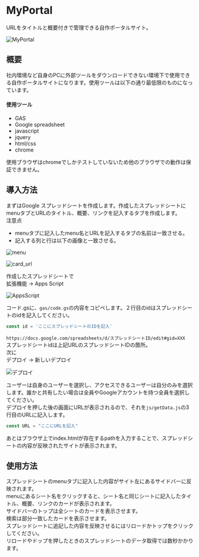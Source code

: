 # MyPortal

 URLをタイトルと概要付きで管理できる自作ポータルサイト。

![MyPortal](https://user-images.githubusercontent.com/54978940/191066743-be67a89e-594d-4dd3-9025-69e0034c5540.png)

## 概要

社内環境など自身のPCに外部ツールをダウンロードできない環境下で使用できる自作ポータルサイトになります。使用ツールは以下の通り最低限のものになっています。

#### 使用ツール

- GAS
- Google spreadsheet
- javascript
- jquery
- html/css
- chrome

使用ブラウザはchromeでしかテストしていないため他のブラウザでの動作は保証できません。

## 導入方法

 まずはGoogle スプレッドシートを作成します。作成したスプレッドシートにmenuタブとURLのタイトル、概要、リンクを記入するタブを作成します。<br>
注意点

- menuタブに記入したmenu名とURLを記入するタブの名前は一致させる。
- 記入する列と行は以下の画像と一致させる。

 ![menu](https://user-images.githubusercontent.com/54978940/191066944-9205d429-62c3-4ada-b9b9-437fbe03d29c.png)

 ![card_url](https://user-images.githubusercontent.com/54978940/191067022-565a8ebf-724f-432c-8004-5e5b67201a1b.png)

 作成したスプレッドシートで<br>
 拡張機能 -> Apps Script

 ![AppsScript](https://user-images.githubusercontent.com/54978940/191069118-d32895d0-ee8b-4a6f-9e40-82510ce512cf.png)

 コード.gsに、`gas/code.gs`の内容をコピペします。２行目のidはスプレッドシートのidを記入してください。

```javascript
const id = 'ここにスプレッドシートのIDを記入'
```

`https://docs.google.com/spreadsheets/d/スプレッドシートID/edit#gid=XXX` <br>
スプレッドシートidは上記URLのスプレッドシートIDの箇所。<br>
次に<br>
 デプロイ -> 新しいデプロイ

![デプロイ](https://user-images.githubusercontent.com/54978940/191069518-00d1715d-a5de-4190-99bf-fc0dc2163eb4.png)

ユーザーは自身のユーザーを選択し、アクセスできるユーザーは自分のみを選択します。誰かと共有したい場合は全員やGoogleアカウントを持つ全員を選択してください。<br>
デプロイを押した後の画面にURLが表示されるので、それを`js/getData.js`の3行目のURLに記入します。

```javascript
const URL = "ここにURLを記入"
```

あとはブラウザ上でindex.htmlが存在するpathを入力することで、スプレッドシートの内容が反映されたサイトが表示されます。

## 使用方法

スプレッドシートのmenuタブに記入した内容がサイト左にあるサイドバーに反映されます。<br>
menuにあるシート名をクリックすると、シート名と同じシートに記入したタイトル、概要、リンクのカードが表示されます。<br>
サイドバーのトップは全シートのカードを表示させます。<br>
検索は部分一致したカードを表示させます。<br>
スプレッドシートに追記した内容を反映させるにはリロードかトップをクリックしてください。<br>
リロードやドップを押したときのスプレッドシートのデータ取得では数秒かかります。
